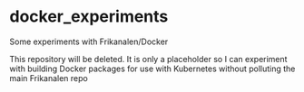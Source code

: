 # docker_experiments
Some experiments with Frikanalen/Docker


This repository will be deleted. It is only a placeholder so I can experiment with building Docker packages for use with Kubernetes without polluting the main Frikanalen repo
